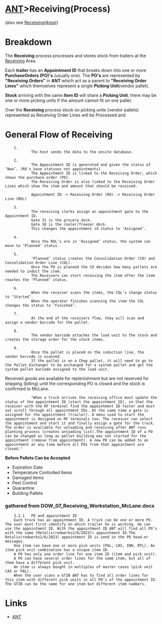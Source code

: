 # [ANT](/ANTWIKI.md)>Receiving(Process)

(also see [Receiving(Area)](/Areas/Receiving/Receiving.md))

# Breakdown

The **Receiving** process processes and stores stock from trailers at the [Receiving](/Areas/Receiving/Receiving.md) Area. 

Each **trailer** has an **Appointment ID** that breaks down into one or more **PurchaseOrders (PO)'s** (usually one).
The **PO's** are represented by **"Receiving Orders"** in **ANT** which act as a parent to **"Receiving Order Lines"** which themselves represent a single **Picking Unit**(vendor pallet).

**Stock** arriving with the same **Item ID** will share a **Picking Unit**, there may be one or more picking units if the amount cannot fit on one pallet.

Over the **Receiving** process stock on picking units (vendor pallets) represented as Receiving Order Lines will be Processed and  

# General Flow of Receiving

        1.
                The host sends the data to the onsite database. 

        2.	
                The Appointment ID is generated and given the status of ‘New’. (RO's have statuses not appointments)
                The Appointment ID is linked to the Receiving Order, which shows the purchase order (PO).
                The Receiving Order is also linked to the Receiving Order Lines which show the item and amount that should be received. 

                Appointment ID -> Receiving Order (RO) -> Receiving Order Line (ROL)

        3.	
                The receiving clerks assign an appointment gate to the Appointment ID.
                Gate 31 is the grocery dock.
                Gate 10 is the cooler/freezer dock.
                This changes the appointment id status to ‘Assigned’.

        4.	
                Once the ROL’s are in ‘Assigned’ status, the system can move to ‘Planned’ status.

        5.	
                ‘Planned’ status creates the Consolidation Order (CO) and Consolidation Order Line (COL). 
                Once the PO is planned the CO decides how many pallets are needed to induct the item.
                The Receivers can start receiving the item after the item reaches the ‘Planned’ status.

        6.	
                When the receiver scans the items, the COL’s change status to ‘Started’.
                When the operator finishes scanning the item the COL changes the status to ‘Finished’.

        7.	
                At the end of the receivers flow, they will scan and assign a vendor barcode for the pallet.

        8.	
                The vendor barcode attaches the load unit to the stock and creates the storage order for the stock items.

        9.	
                Once the pallet is placed on the induction line, the vendor barcode is scanned.
                If the pallet is on a Chep pallet, it will need to go to the Pallet Exchanger to be exchanged for a system pallet and get the system pallet barcode assigned to the load unit.



Received goods are available for replenishment but are not reserved for shipping (billing) until the corresponding PO is closed and the stock is confirmed to McLane. 


                "When a truck arrives the receiving office must update the status of the appointment ID (start the appointment ID), so that the receiver with the RF terminal find the appointment ID faster and must not scroll through all appointment IDs. At the same time a gate is assigned for the appointment (trailer). A menu used to start the appointment is designed on RF terminals too. The receiver can select the appointment and start it and finally assign a gate for the truck. The order is available for unloading and receiving after ANT runs planning process (creates unloading list).The appointment ID of a PO can be changed as long as pallet building was not started for the appointment (remove from appointment). A new PO can be added to an appointment at any time before all POs from that appointment are closed."

**Before Pallets Can be Accepted**

- Expiration Date
- Temperature Controlled Items
- Damaged Items
- Pest Control
- Quarantine
- Building Pallets





### gathered from DOW_07_Receiving_Workstation_McLane.docx

        3.2.1	PO and appointment ID
        Each truck has an appointment ID. A truck can be one or more PO. The user must first identify on which trailer he is working. He can use the appointment ID. With the appointment ID ANT will find all PO’s with the same (Retalix(redwerks2/6/2023)) appointment ID.The Retalix(redwerks2/6/2023) appointment ID is send in the PO head-er messages.
        One item can have one or more pick units (PAL, CAS, INN, RTL). An item pick unit combination has a unique item ID.
        A PO has only one order line for one item ID (item and pick unit).
        A PO can have several order lines for the same item, but all of them have a different pick unit.
        An item is always bought in multiples of master cases (pick unit CAS or PAL).
        When the user scans a GTIN ANT has to find all order lines for this item with different pick units in all PO’s of the appointment ID. The GTIN can be the same for one item but different item numbers. 



# Links
- [ANT](/ANTWIKI.md)

